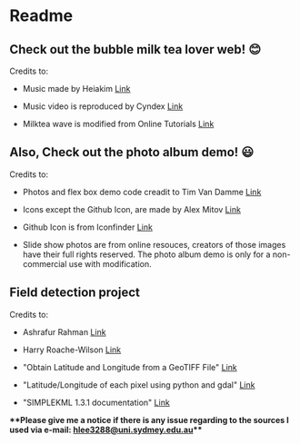 # Readme
## Check out the bubble milk tea lover web! :blush:
Credits to:
- Music made by Heiakim [Link](https://www.youtube.com/channel/UCnTB8uNxND40iwvPiyzpnWw)

- Music video is reproduced by Cyndex [Link](https://www.youtube.com/watch?v=nzsGlqUmhmQ)

- Milktea wave is modified from Online Tutorials [Link](https://www.youtube.com/watch?v=MMNEEdGa5eE)

## Also, Check out the photo album demo! :smiley:
Credits to:
- Photos and flex box demo code creadit to Tim Van Damme [Link](https://css-tricks.com/adaptive-photo-layout-with-flexbox/#demo)

- Icons except the Github Icon, are made by Alex Mitov [Link](https://www.iconfinder.com/iconsets/social-media-outline-6)

- Github Icon is from Iconfinder [Link](https://www.iconfinder.com/)

- Slide show photos are from online resouces, creators of those images have their full rights reserved. The photo album demo is only for a non-commercial use with modification. 

## Field detection project
Credits to:
- Ashrafur Rahman [Link](https://www.linkedin.com/in/ashrafsrv/)

- Harry Roache-Wilson [Link](https://www.linkedin.com/in/harryroachewilson/)

- "Obtain Latitude and Longitude from a GeoTIFF File" [Link](https://stackoverflow.com/questions/2922532/obtain-latitude-and-longitude-from-a-geotiff-file)  

- "Latitude/Longitude of each pixel using python and gdal" [Link](https://scriptndebug.wordpress.com/2014/11/24/latitudelongitude-of-each-pixel-using-python-and-gdal/amp/)  

- "SIMPLEKML 1.3.1 documentation" [Link](https://simplekml.readthedocs.io/en/latest/gettingstarted.html#creating-a-kml-document)

**\*\*Please give me a notice if there is any issue regarding to the sources I used via e-mail: hlee3288@uni.sydmey.edu.au\*\***
